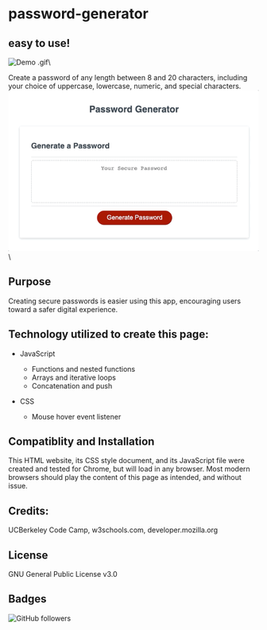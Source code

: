 # password-generator
## easy to use!  
![Demo .gif](./images/James-Boblak-Bio_gif3.gif)\
<!-- Instructions for use -->
Create a password of any length between 8 and 20 characters, including your choice of uppercase, lowercase, numeric, and special characters. 
![Demo.gif](./images/password-generator_demo.gif)\ 

<!-- Statement of purpose -->
## Purpose
Creating secure passwords is easier using this app, encouraging users toward a safer digital experience. 

## Technology utilized to create this page:
<!-- JavaScript Pionts -->
* JavaScript
    * Functions and nested functions
    * Arrays and iterative loops
    * Concatenation and push

    <!-- CSS Points -->
* CSS
    * Mouse hover event listener


<!-- Browser compatiblity -->
## Compatiblity and Installation
This HTML website, its CSS style document, and its JavaScript file were created and tested for Chrome, but will load in any browser.  Most modern browsers should play the content of this page as intended, and without issue.

## Credits:
UCBerkeley Code Camp, w3schools.com, developer.mozilla.org

## License
GNU General Public License v3.0

## Badges
![GitHub followers](https://img.shields.io/github/followers/jamesboblak?style=social)